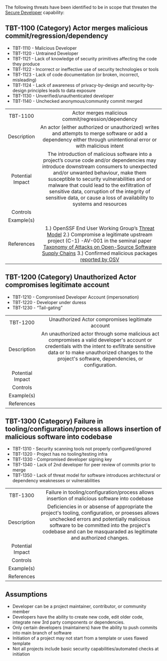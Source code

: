 The following threats have been identified to be in scope that threaten the [Secure Developer](https://github.com/ossf/toolbelt/blob/main/capabilities/Secure_Developer_Capability.md) capability:

## TBT-1100 (Category) Actor merges malicious commit/regression/dependency
- TBT-1110 - Malicious Developer
- TBT-1120 - Untrained Developer
- TBT-1121 - Lack of knowledge of security primitives affecting the code they produce
- TBT-1122 - Incorrect or ineffective use of security technologies or tools
- TBT-1123 - Lack of code documentation (or broken, incorrect, misleading)
- TBT-1124 - Lack of awareness of privacy-by-design and security-by-design principles leads to data exposure
- TBT-1130 - Unverified/unauthenticated developer
- TBT-1140 - Unchecked anonymous/community commit merged

|             |                                                            |  
| :------:    | :--------------------------------------------------------: | 
|    TBT-1100 |    Actor merges malicious commit/regression/dependency     | 
| Description | An actor (either authorized or unauthorized) writes and attempts to merge software or add a dependency either through unintentional error or with malicious intent |  
| Potential Impact | The introduction of malicious software into a project’s course code and/or dependencies may introduce downstream consumers to unexpected and/or unwanted behaviour, make them susceptible to security vulnerabilities and or malware that could lead to the exfiltration of sensitive data, corruption of the integrity of sensitive data, or cause a loss of availability to systems and resources |      
|    Controls     |         |
|    Example(s)     |         |
|    References     | 1.) OpenSSF End User Working Group’s [Threat Model](https://docs.google.com/document/d/1lLCsT0a5vp6FcvquWPzx8AzhFMORyw-4rd9WSyUO9zI/edit) 2.) Compromise a legitimate upstream project (C-1) -AV-001 in the seminal paper [Taxonomy of Attacks on Open-Source Software Supply Chains](https://ieeexplore.ieee.org/abstract/document/10179304) 3.) Confirmed malicious packages [reported by OSV](https://osv.dev/list?q=MAL)        |



  
## TBT-1200 (Category) Unauthorized Actor compromises legitimate account
- TBT-1210 - Compromised Developer Account (impersonation) 
- TBT-1220 - Developer under duress
- TBT-1230 - “Tail-gating”

|             |                                                            |
| :--------:  | :--------------------------------------------------------: | 
|    TBT-1200 |  Unauthorized Actor compromises legitimate account    | 
| Description | An unauthorized actor through some malicious act compromises a valid developer's account or credentials with the intent to exfiltrate sensitive data or to make unauthorized changes to the project's software, dependencies, or configuration.  |  
| Potential Impact |   |      
|    Controls     |         |
|    Example(s)     |         |
|    References     |

## TBT-1300 (Category) Failure in tooling/configuration/process allows insertion of malicious software into codebase
- TBT-1310 - Security scanning tools not properly configured/ignored
- TBT-1320 - Project has no tooling/testing infra
- TBT-1330 - Compromised developer signing key
- TBT-1340 - Lack of 2nd developer for peer review of commits prior to merge
- TBT-1350 - Lack of threat model for software introduces architectural or dependency weaknesses or vulnerabilities

|             |                                                            | 
| :------:    | :--------------------------------------------------------: | 
|    TBT-1300 |    Failure in tooling/configuration/process allows insertion of malicious software into codebase    | 
| Description | Deficiencies in or absense of appropriate the project's tooling, configuration, or proesses allows unchecked errors and potentially malicious software to be committed into the project's codebase and can be masquaraded as legitimate and authorized changes.  |  
| Potential Impact |   |      
|    Controls     |         |
|    Example(s)     |         |
|    References     | 

## Assumptions
- Developer can be a project maintainer, contributor, or community member
- Developers have the ability to create new code, edit older code, integrate new 3rd party components or dependencies.  
- Only certain developers (maintainers) have the ability to push commits into main branch of software
- Initiation of a project may not start from a template or uses flawed template
- Not all projects include basic security capabilities/automated checks at initiation

